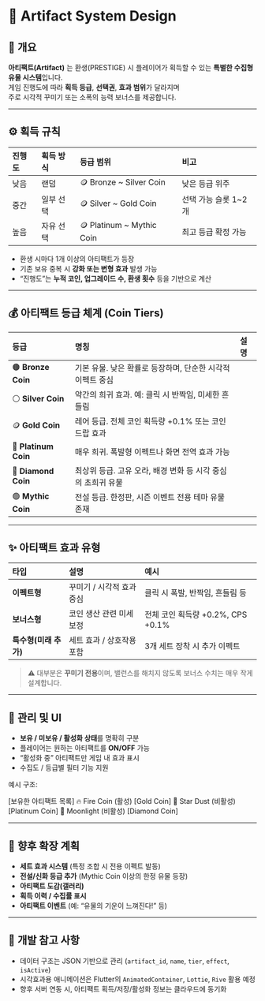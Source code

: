 # 💎 Artifact System Design

## 🧭 개요
**아티팩트(Artifact)** 는 환생(PRESTIGE) 시 플레이어가 획득할 수 있는 **특별한 수집형 유물 시스템**입니다.  
게임 진행도에 따라 **획득 등급**, **선택권**, **효과 범위**가 달라지며  
주로 시각적 꾸미기 또는 소폭의 능력 보너스를 제공합니다.

---

## ⚙️ 획득 규칙

| 진행도 | 획득 방식 | 등급 범위 | 비고 |
|:--------|:-----------|:------------|:------|
| 낮음 | 랜덤 | 🪙 Bronze ~ Silver Coin | 낮은 등급 위주 |
| 중간 | 일부 선택 | 🪙 Silver ~ Gold Coin | 선택 가능 슬롯 1~2개 |
| 높음 | 자유 선택 | 🪙 Platinum ~ Mythic Coin | 최고 등급 확정 가능 |

- 환생 시마다 1개 이상의 아티팩트가 등장  
- 기존 보유 중복 시 **강화 또는 변형 효과** 발생 가능  
- “진행도”는 **누적 코인, 업그레이드 수, 환생 횟수** 등을 기반으로 계산

---

## 💰 아티팩트 등급 체계 (Coin Tiers)

| 등급 | 명칭 | 설명 |
|:------|:------|:------|
| 🟤 **Bronze Coin** | 기본 유물. 낮은 확률로 등장하며, 단순한 시각적 이펙트 중심 |
| ⚪ **Silver Coin** | 약간의 희귀 효과. 예: 클릭 시 반짝임, 미세한 흔들림 |
| 🪙 **Gold Coin** | 레어 등급. 전체 코인 획득량 +0.1% 또는 코인 드랍 효과 |
| 🔵 **Platinum Coin** | 매우 희귀. 폭발형 이펙트나 화면 전역 효과 가능 |
| 💎 **Diamond Coin** | 최상위 등급. 고유 오라, 배경 변화 등 시각 중심의 초희귀 유물 |
| 🟢 **Mythic Coin** | 전설 등급. 한정판, 시즌 이벤트 전용 테마 유물 존재 |

---

## ✨ 아티팩트 효과 유형

| 타입 | 설명 | 예시 |
|:------|:------|:------|
| **이펙트형** | 꾸미기 / 시각적 효과 중심 | 클릭 시 폭발, 반짝임, 흔들림 등 |
| **보너스형** | 코인 생산 관련 미세 보정 | 전체 코인 획득량 +0.2%, CPS +0.1% |
| **특수형(미래 추가)** | 세트 효과 / 상호작용 포함 | 3개 세트 장착 시 추가 이펙트 |

> ⚠️ 대부분은 **꾸미기 전용**이며, 밸런스를 해치지 않도록 보너스 수치는 매우 작게 설계합니다.

---

## 🎨 관리 및 UI

- **보유 / 미보유 / 활성화 상태**를 명확히 구분  
- 플레이어는 원하는 아티팩트를 **ON/OFF** 가능  
- “활성화 중” 아티팩트만 게임 내 효과 표시  
- 수집도 / 등급별 필터 기능 지원  

예시 구조:

[보유한 아티팩트 목록]
🔥 Fire Coin (활성) [Gold Coin]
💫 Star Dust (비활성) [Platinum Coin]
🌙 Moonlight (비활성) [Diamond Coin]


---

## 🔮 향후 확장 계획

- **세트 효과 시스템** (특정 조합 시 전용 이펙트 발동)  
- **전설/신화 등급 추가** (Mythic Coin 이상의 한정 유물 등장)  
- **아티팩트 도감(갤러리)**  
- **획득 이력 / 수집률 표시**  
- **아티팩트 이벤트** (예: “유물의 기운이 느껴진다!” 등)

---

## 🧩 개발 참고 사항
- 데이터 구조는 JSON 기반으로 관리 (`artifact_id`, `name`, `tier`, `effect`, `isActive`)  
- 시각효과용 애니메이션은 Flutter의 `AnimatedContainer`, `Lottie`, `Rive` 활용 예정  
- 향후 서버 연동 시, 아티팩트 획득/저장/활성화 정보는 클라우드에 동기화  
